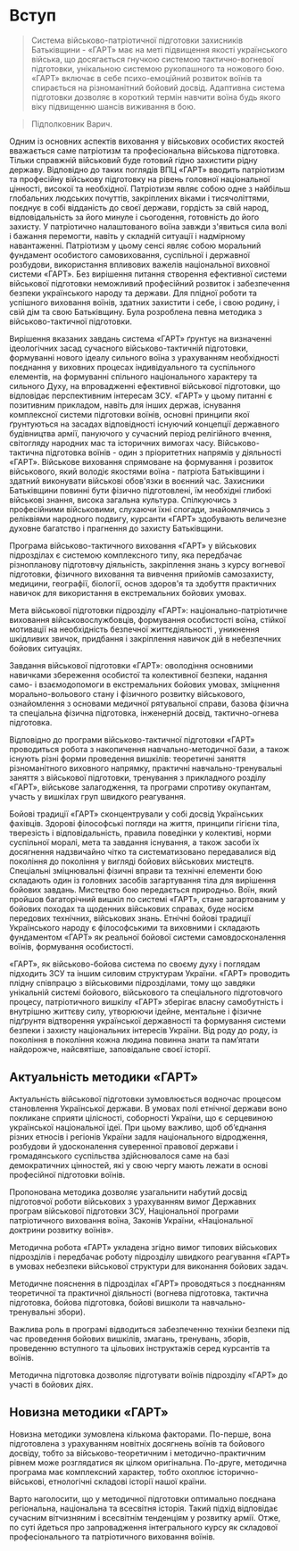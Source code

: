 # Вступ

> Система військово-патріотичної підготовки захисників Батьківщини - «ГАРТ» має на меті підвищення якості українського війська, що досягається гнучкою системою тактично-вогневої підготовки, унікальною системою рукопашного та ножового бою.
«ГАРТ» включає в себе психо-емоційний розвиток воїнів та спирається на різноманітний бойовий досвід. Адаптивна система підготовки дозволяє в короткий термін навчити воїна будь якого віку підвищенню шансів виживання в бою.

> Підполковник Варич.

Одним із основних аспектів виховання у військових особистих якостей  вважається саме патріотизм та професіональна військова підготовка. Тільки справжній військовий буде готовий гідно захистити рідну державу. Відповідно до таких поглядів ВПЦ «ГАРТ» вводить патріотизм та професійну військову підготовку на рівень головної національної цінності, високої та необхідної. Патріотизм являє собою одне з найбільш глобальних людських почуттів, закріплених віками і тисячоліттями, поєднує в собі відданість до своєї держави, гордість за свій народ, відповідальність за його минуле і сьогодення, готовність до його захисту. У патріотично налаштованого воїна завжди з'явиться сила волі і бажання перемогти, навіть у складній ситуації і надмірному навантаженні. Патріотизм у цьому сенсі являє собою моральний фундамент особистого самовиховання, суспільної і державної розбудови, використання впливових важелів національної виховної системи «ГАРТ». Без вирішення питання створення ефективної системи військової підготовки неможливий професійний розвиток і забезпечення безпеки українського народу та держави. Для плідної роботи та успішного виховання воїнів, здатних захистити і себе, і свою родину, і свій дім та свою Батьківщину. Була розроблена певна методика з військово-тактичної підготовки.

Вирішення вказаних завдань система «ГАРТ» ґрунтує на визначенні ідеологічних засад сучасного військово-тактичній підготовки, формуванні нового ідеалу сильного воїна з урахуванням необхідності поєднання у виховних процесах індивідуального та суспільного елементів, на формуванні спільного національного характеру та сильного Духу, на впровадженні ефективної військової підготовки, що відповідає перспективним інтересам ЗСУ. «ГАРТ» у цьому питанні є позитивним прикладом, навіть для інших держав, існування комплексної системи підготовки воїнів, основні принципи якої ґрунтуються на засадах відповідності існуючий концепції державного будівництва армії, пануючого у сучасний період релігійного вчення, світогляду народних мас та історичних вимогах часу.
Військово-тактична підготовка воїнів - один з пріоритетних напрямів у діяльності «ГАРТ». Військове виховання спрямоване на формування і розвиток військового, який володіє якостями воїна - патріота Батьківщини і здатний виконувати військові обов'язки в воєнний час. Захисники Батьківщини повинні бути фізично підготовлені, їм необхідні глибокі військові знання, висока загальна культура.
Спілкуючись з професійними військовими, слухаючи їхні спогади, знайомлячись з реліквіями народного подвигу, курсанти  «ГАРТ» здобувають величезне духовне багатство і прагнення до захисту Батьківщини.

Програма військово-тактичного виховання «ГАРТ»  у військових підрозділах є системою комплексного типу, яка передбачає різнопланову підготовчу діяльність, закріплення знань з курсу вогневої підготовки, фізичного виховання та вивчення прийомів самозахисту, медицини, географії, біології, основ здоров'я та здобуття практичних навичок для використання в екстремальних бойових умовах.

Мета військової підготовки підрозділу «ГАРТ»: національно-патріотичне виховання військовослужбовців, формування особистості воїна, стійкої мотивації на необхідність безпечної життєдіяльності , уникнення шкідливих звичок, придбання і закріплення навичок дій в небезпечних бойових ситуаціях.

Завдання військової підготовки «ГАРТ»: оволодіння основними навичками збереження особистої та колективної безпеки, надання само- і взаємодопомоги в екстремальних бойових умовах, зміцнення морально-вольового стану і фізичного розвитку військового, ознайомлення з основами медичної рятувальної справи, базова фізична та спеціальна фізична підготовка, інженерній досвід, тактично-огнева підготовка.

Відповідно до програми військово-тактичної підготовки «ГАРТ» проводиться робота з накопичення навчально-методичної бази, а також існують різні форми проведення вишкілів: теоретичні заняття різноманітного виховного напрямку, практичні навчально-тренувальні заняття з військової підготовки, тренування з прикладного розділу «ГАРТ», військове залагодження, та програми спротиву окупантам, участь у вишкілах груп швидкого реагування.

Бойові традиції «ГАРТ» сконцентрували у собі досвід Українських  фахівців. Здорові філософські погляди на життя, принципи гігієни тіла, тверезість і відповідальність, правила поведінки у колективі, норми суспільної моралі, мета та завдання існування, а також засоби їх досягнення надзвичайно чітко та систематизовано передавалися від покоління до покоління у вигляді бойових військових мистецтв. Спеціальні зміцнювальні фізичні вправи та технічні елементи бою складають один із головних засобів загартування тіла для вирішення бойових завдань. Мистецтво бою передається природньо. Воїн, який пройшов багаторічний вишкіл по системі «ГАРТ», стане загартованим у бойових походах та щоденних військових справах, буде носієм передових технічних, військових знань. Етнічні бойові традиції Українського народу є філософськими та виховними і складають фундаментом «ГАРТ» як реальної бойової системи самовдосконалення воїнів, формування особистості.
         	
«ГАРТ», як військово-бойова система по своєму духу і поглядам підходить ЗСУ та іншим силовим структурам України. «ГАРТ» проводить плідну співпрацю з військовими підрозділами, тому що завдяки унікальній системі бойового, військового та спеціального підготовчого процесу, патріотичного вишкілу «ГАРТ» зберігає власну самобутність і внутрішню життєву силу, утворюючи ідейне, ментальне і фізичне підґрунтя відтворення української державності та формування системи безпеки і захисту національних інтересів України. Від роду до роду, із покоління в покоління кожна людина повинна знати та пам’ятати найдорожче, найсвятіше, заповідальне своєї історії.
         	
## Актуальність методики «ГАРТ»

Актуальність військової підготовки зумовлюється водночас процесом становлення Української держави. В умовах полі етнічної держави воно покликане сприяти цілісності, соборності України, що є серцевиною української національної ідеї. При цьому важливо, щоб об’єднання різних етносів і регіонів України задля національного відродження, розбудови й удосконалення суверенної правової держави і громадянського суспільства здійснювалося саме на базі демократичних цінностей, які у свою чергу мають лежати в основі професійної підготовки воїнів.

Пропонована методика дозволяє узагальнити  набутий досвід підготовчої роботи військових з урахуванням вимог Державних програм військової підготовки ЗСУ, Національної програми патріотичного виховання воїна, Законів України, «Національної доктрини розвитку воїнів». 

Методична робота «ГАРТ» укладена згідно вимог типових військових підрозділів  і передбачає роботу підрозділу швидкого реагування «ГАРТ»  в умовах небезпеки військової структури для виконання бойових задач.

Методичне пояснення в підрозділах «ГАРТ»  проводяться з поєднанням теоретичної та практичної діяльності (вогнева підготовка, тактична підготовка, бойова підготовка, бойові вишколи та навчально-тренувальні збори).

Важлива роль в програмі відводиться забезпеченню техніки безпеки під час проведення бойових вишкілів, змагань, тренувань, зборів, проведенню вступного та цільових інструктажів серед курсантів та воїнів.

Методична підготовка дозволяє підготувати воїнів підрозділу «ГАРТ» до участі в бойових діях. 

## Новизна методики «ГАРТ»

Новизна методики зумовлена кількома факторами. По-перше, вона підготовлена з урахуванням новітніх досягнень воїнів та бойового досвіду, тобто за військово-теоретичним і методично-практичним рівнем може розглядатися як цілком оригінальна. По-друге, методична програма має комплексний характер, тобто охоплює історично-військові, етнологічні складові історії нашої країни.

Варто наголосити, що у методичної підготовки оптимально поєднана регіональна, національна та всесвітня історія. Такий підхід відповідає сучасним вітчизняним і всесвітнім тенденціям у розвитку армії. Отже, по суті йдеться про запровадження інтегрального курсу як складової професіонального та патріотичного виховання воїнів.
